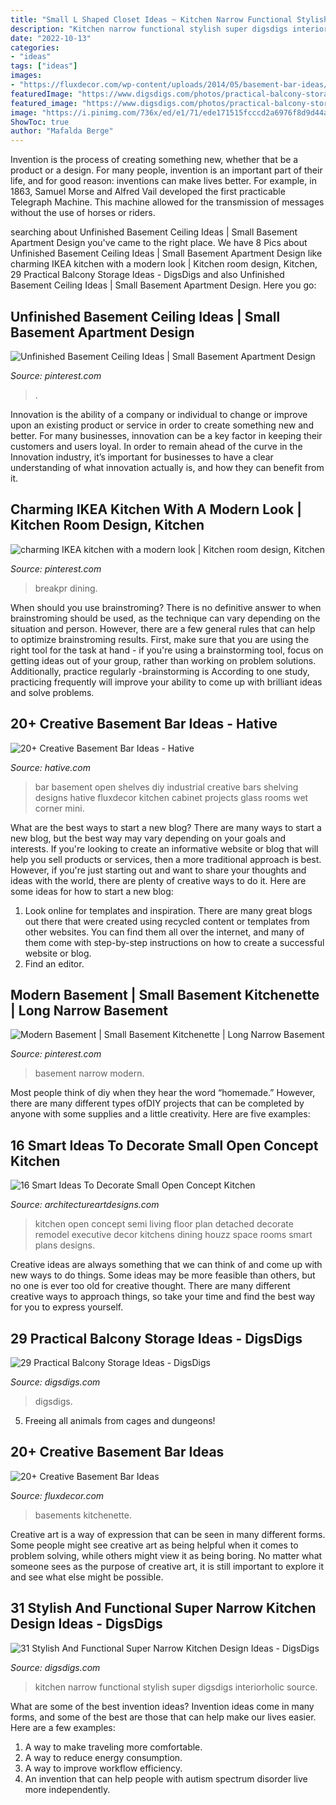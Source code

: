 ```yaml
---
title: "Small L Shaped Closet Ideas ~ Kitchen Narrow Functional Stylish Super Digsdigs Interiorholic Source"
description: "Kitchen narrow functional stylish super digsdigs interiorholic source"
date: "2022-10-13"
categories:
- "ideas"
tags: ["ideas"]
images:
- "https://fluxdecor.com/wp-content/uploads/2014/05/basement-bar-ideas/9-small-basement-bar.jpg"
featuredImage: "https://www.digsdigs.com/photos/practical-balcony-storage-ideas-2-554x830.jpg"
featured_image: "https://www.digsdigs.com/photos/practical-balcony-storage-ideas-2-554x830.jpg"
image: "https://i.pinimg.com/736x/ed/e1/71/ede171515fcccd2a6976f8d9d44a1ac5--ranch-kitchen-remodel-small-l-shaped-kitchens.jpg"
ShowToc: true
author: "Mafalda Berge"
---
```



Invention is the process of creating something new, whether that be a product or a design. For many people, invention is an important part of their life, and for good reason: inventions can make lives better. For example, in 1863, Samuel Morse and Alfred Vail developed the first practicable Telegraph Machine. This machine allowed for the transmission of messages without the use of horses or riders.

	

		
searching about Unfinished Basement Ceiling Ideas | Small Basement Apartment Design you've came to the right place. We have 8 Pics about Unfinished Basement Ceiling Ideas | Small Basement Apartment Design like charming IKEA kitchen with a modern look | Kitchen room design, Kitchen, 29 Practical Balcony Storage Ideas - DigsDigs and also Unfinished Basement Ceiling Ideas | Small Basement Apartment Design. Here you go:
		
    
## Unfinished Basement Ceiling Ideas | Small Basement Apartment Design

<img loading=lazy src="https://i.pinimg.com/736x/64/a5/76/64a5769bb764713bb2c58d70374547a1.jpg" onerror="this.onerror=null;this.src='https://tse1.mm.bing.net/th?id=OIP.zqU-tIBoroogJMO3ugub_wHaLG&amp;pid=15.1';" alt="Unfinished Basement Ceiling Ideas | Small Basement Apartment Design">

_Source: pinterest.com_

>. 

	

Innovation is the ability of a company or individual to change or improve upon an existing product or service in order to create something new and better. For many businesses, innovation can be a key factor in keeping their customers and users loyal. In order to remain ahead of the curve in the Innovation industry, it’s important for businesses to have a clear understanding of what innovation actually is, and how they can benefit from it.

    
## Charming IKEA Kitchen With A Modern Look | Kitchen Room Design, Kitchen

<img loading=lazy src="https://i.pinimg.com/736x/ed/e1/71/ede171515fcccd2a6976f8d9d44a1ac5--ranch-kitchen-remodel-small-l-shaped-kitchens.jpg" onerror="this.onerror=null;this.src='https://tse4.mm.bing.net/th?id=OIP.I2hwHkbKTs5C-DYpyn3ZWQHaFj&amp;pid=15.1';" alt="charming IKEA kitchen with a modern look | Kitchen room design, Kitchen">

_Source: pinterest.com_

>breakpr dining. 

	

When should you use brainstroming?
There is no definitive answer to when brainstroming should be used, as the technique can vary depending on the situation and person. However, there are a few general rules that can help to optimize brainstroming results. First, make sure that you are using the right tool for the task at hand - if you're using a brainstorming tool, focus on getting ideas out of your group, rather than working on problem solutions. Additionally, practice regularly -brainstorming is According to one study, practicing frequently will improve your ability to come up with brilliant ideas and solve problems.

    
## 20+ Creative Basement Bar Ideas - Hative

<img loading=lazy src="https://hative.com/wp-content/uploads/2014/05/basement-bar-ideas/7-open-basement-bar.jpg" onerror="this.onerror=null;this.src='https://tse2.mm.bing.net/th?id=OIP.OHI6S8lbzLBAljamfQB0KQHaJ4&amp;pid=15.1';" alt="20+ Creative Basement Bar Ideas - Hative">

_Source: hative.com_

>bar basement open shelves diy industrial creative bars shelving designs hative fluxdecor kitchen cabinet projects glass rooms wet corner mini. 

	

What are the best ways to start a new blog?
There are many ways to start a new blog, but the best way may vary depending on your goals and interests. If you're looking to create an informative website or blog that will help you sell products or services, then a more traditional approach is best. However, if you're just starting out and want to share your thoughts and ideas with the world, there are plenty of creative ways to do it. Here are some ideas for how to start a new blog: 
1. Look online for templates and inspiration. There are many great blogs out there that were created using recycled content or templates from other websites. You can find them all over the internet, and many of them come with step-by-step instructions on how to create a successful website or blog. 
2. Find an editor.

    
## Modern Basement | Small Basement Kitchenette | Long Narrow Basement

<img loading=lazy src="https://i.pinimg.com/736x/3d/6e/75/3d6e75b5dec7bfd99ed48c33ed7207c4.jpg" onerror="this.onerror=null;this.src='https://tse3.mm.bing.net/th?id=OIP.TRqyo8CHBHEVLMUR1cS9dQHaJ3&amp;pid=15.1';" alt="Modern Basement | Small Basement Kitchenette | Long Narrow Basement">

_Source: pinterest.com_

>basement narrow modern. 

	

Most people think of diy when they hear the word “homemade.” However, there are many different types ofDIY projects that can be completed by anyone with some supplies and a little creativity. Here are five examples:

    
## 16 Smart Ideas To Decorate Small Open Concept Kitchen

<img loading=lazy src="https://www.architectureartdesigns.com/wp-content/uploads/2015/12/113-630x421.jpg" onerror="this.onerror=null;this.src='https://tse2.mm.bing.net/th?id=OIP.ueaji62Zv1PKqWLjVx1UbQHaE8&amp;pid=15.1';" alt="16 Smart Ideas To Decorate Small Open Concept Kitchen">

_Source: architectureartdesigns.com_

>kitchen open concept semi living floor plan detached decorate remodel executive decor kitchens dining houzz space rooms smart plans designs. 

	

Creative ideas are always something that we can think of and come up with new ways to do things. Some ideas may be more feasible than others, but no one is ever too old for creative thought. There are many different creative ways to approach things, so take your time and find the best way for you to express yourself.

    
## 29 Practical Balcony Storage Ideas - DigsDigs

<img loading=lazy src="https://www.digsdigs.com/photos/practical-balcony-storage-ideas-2-554x830.jpg" onerror="this.onerror=null;this.src='https://tse1.mm.bing.net/th?id=OIP.54QSZoy1bkYlDNMmKc6vZAHaLG&amp;pid=15.1';" alt="29 Practical Balcony Storage Ideas - DigsDigs">

_Source: digsdigs.com_

>digsdigs. 

	

5. Freeing all animals from cages and dungeons!

    
## 20+ Creative Basement Bar Ideas

<img loading=lazy src="https://fluxdecor.com/wp-content/uploads/2014/05/basement-bar-ideas/9-small-basement-bar.jpg" onerror="this.onerror=null;this.src='https://tse1.mm.bing.net/th?id=OIP.19PZjY44M4N9-LOTKxJ0WwHaLH&amp;pid=15.1';" alt="20+ Creative Basement Bar Ideas">

_Source: fluxdecor.com_

>basements kitchenette. 

	

Creative art is a way of expression that can be seen in many different forms. Some people might see creative art as being helpful when it comes to problem solving, while others might view it as being boring. No matter what someone sees as the purpose of creative art, it is still important to explore it and see what else might be possible.

    
## 31 Stylish And Functional Super Narrow Kitchen Design Ideas - DigsDigs

<img loading=lazy src="http://www.digsdigs.com/photos/stylish-and-functional-narrow-kitchen-design-ideas-13-554x739.jpg" onerror="this.onerror=null;this.src='https://tse2.mm.bing.net/th?id=OIP.9JG__Da9odZR8WePSGb_AgHaJ4&amp;pid=15.1';" alt="31 Stylish And Functional Super Narrow Kitchen Design Ideas - DigsDigs">

_Source: digsdigs.com_

>kitchen narrow functional stylish super digsdigs interiorholic source. 

	

What are some of the best invention ideas?
Invention ideas come in many forms, and some of the best are those that can help make our lives easier. Here are a few examples: 
1. A way to make traveling more comfortable. 
2. A way to reduce energy consumption. 
3. A way to improve workflow efficiency. 
4. An invention that can help people with autism spectrum disorder live more independently.

